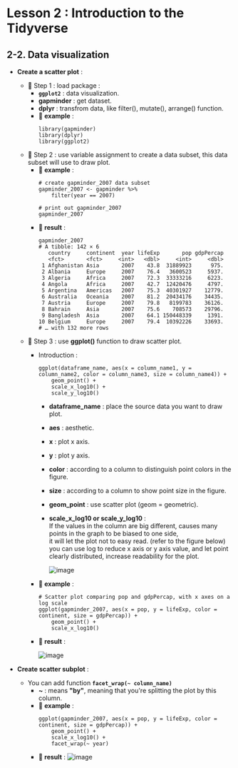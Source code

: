 # Lesson 2 : Introduction to the Tidyverse

## 2-2. Data visualization
* __Create a scatter plot__ :
  * 🔆 Step 1 : load package : 
    * **`ggplot2`** : data visualization.
    * **gapminder** : get dataset.
    * **dplyr** : transfrom data, like filter(), mutate(), arrange() function.
    * 📝 **example** : 
      ```
      library(gapminder)
      library(dplyr)
      library(ggplot2)
      ```
  * 🔆 Step 2 : use variable assignment to create a data subset, this data subset will use to draw plot.
    * 📝 **example** : 
      ```
      # create gapminder_2007 data subset
      gapminder_2007 <- gapminder %>%
          filter(year == 2007)

      # print out gapminder_2007
      gapminder_2007
      ```
    * 🔎 **result** :
      ```
      gapminder_2007
      # A tibble: 142 × 6
         country     continent  year lifeExp       pop gdpPercap
         <fct>       <fct>     <int>   <dbl>     <int>     <dbl>
       1 Afghanistan Asia       2007    43.8  31889923      975.
       2 Albania     Europe     2007    76.4   3600523     5937.
       3 Algeria     Africa     2007    72.3  33333216     6223.
       4 Angola      Africa     2007    42.7  12420476     4797.
       5 Argentina   Americas   2007    75.3  40301927    12779.
       6 Australia   Oceania    2007    81.2  20434176    34435.
       7 Austria     Europe     2007    79.8   8199783    36126.
       8 Bahrain     Asia       2007    75.6    708573    29796.
       9 Bangladesh  Asia       2007    64.1 150448339     1391.
      10 Belgium     Europe     2007    79.4  10392226    33693.
      # … with 132 more rows
      ```
  * 🔆 Step 3 : use **ggplot()** function to draw scatter plot.
    * Introduction :
      ```
      ggplot(dataframe_name, aes(x = column_name1, y = column_name2, color = column_name3, size = column_name4)) +
          geom_point() +
          scale_x_log10() +
          scale_y_log10()
      ```
      * **dataframe_name** : place the source data you want to draw plot.
      * **aes** : aesthetic.
      * **x** : plot x axis.
      * **y** : plot y axis.
      * **color** : according to a column to distinguish point colors in the figure.
      * **size** : according to a column to show point size in the figure.
      * **geom_point** : use scatter plot (geom = geometric).
      * **scale_x_log10 or scale_y_log10** : 
        <br>If the values in the column are big different, causes many points in the graph to be biased to one side,
        <br>it will let the plot not to easy read. (refer to the figure below) 
        <br>you can use log to reduce x axis or y axis value, and let point clearly distributed, increase readability for the plot.</br>  

        ![image](https://user-images.githubusercontent.com/15766139/185030567-62c0fa08-679b-4fc7-aa06-2250e274f9c9.png)

    * 📝 **example** : 
      ```
      # Scatter plot comparing pop and gdpPercap, with x axes on a log scale
      ggplot(gapminder_2007, aes(x = pop, y = lifeExp, color = continent, size = gdpPercap)) +
          geom_point() +
          scale_x_log10()
      ```
    * 🔎 **result** :

      ![image](https://user-images.githubusercontent.com/15766139/185029887-697ae00b-a93e-49f0-ad26-ba018232c083.png)
       
 * __Create scatter subplot__ : 
   * You can add function **`facet_wrap(~ column_name)`**
     * **~** : means **"by"**, meaning that you're splitting the plot by this column.
     * 📝 **example** : 
       ```
       ggplot(gapminder_2007, aes(x = pop, y = lifeExp, color = continent, size = gdpPercap)) +
           geom_point() +
           scale_x_log10() +
           facet_wrap(~ year)
       ```
     * 🔎 **result** : 
       ![image](https://user-images.githubusercontent.com/15766139/185040187-752aba68-cb44-44b8-89af-a56645602194.png)

